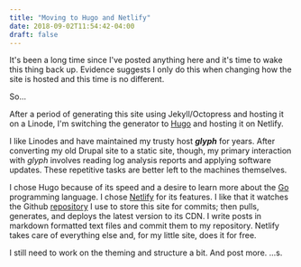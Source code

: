 ```yaml
---
title: "Moving to Hugo and Netlify"
date: 2018-09-02T11:54:42-04:00
draft: false
---
```

It's been a long time since I've posted anything here and it's time to
wake this thing back up. Evidence suggests I only do this when changing
how the site is hosted and this time is no different.

So...

After a period of generating this site using Jekyll/Octopress and
hosting it on a Linode, I'm switching the generator to [Hugo][hugo]
and hosting it on Netlify.

I like Linodes and have maintained my trusty host ***glyph*** for
years. After converting my old Drupal site to a static site, though, my
primary interaction with *glyph* involves reading log analysis reports
and applying software updates. These repetitive tasks are better left
to the machines themselves.

I chose Hugo because of its speed and a desire to learn more about
the [Go][go] programming language. I chose [Netlify][netlify] for its
features. I like that it watches the Github [repository][repo] I use to
store this site for commits; then pulls, generates, and deploys the latest
version to its CDN. I write posts in markdown formatted text files and
commit them to my repository. Netlify takes care of everything else and,
for my little site, does it for free.

I still need to work on the theming and structure a bit. And post more.
...s.

[hugo]:https://gohugo.io/
[go]:https://golang.org/
[netlify]:https://www.netlify.com/
[repo]:https://github.com/spottybones/lentigo_hugo/
